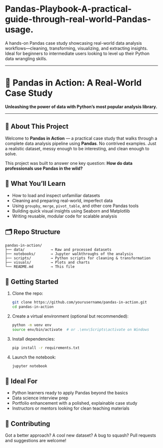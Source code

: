 # Pandas-Playbook-A-practical-guide-through-real-world-Pandas-usage.
A hands-on Pandas case study showcasing real-world data analysis workflows—cleaning, transforming, visualizing, and extracting insights. Ideal for beginners to intermediate users looking to level up their Python data wrangling skills.

---

# 🐼 Pandas in Action: A Real-World Case Study

**Unleashing the power of data with Python’s most popular analysis library.**

---

## 📘 About This Project

Welcome to **Pandas in Action** — a practical case study that walks through a complete data analysis pipeline using **Pandas**. No contrived examples. Just a realistic dataset, messy enough to be interesting, and clean enough to solve.

This project was built to answer one key question:
**How do data professionals use Pandas in the wild?**

## 🧰 What You’ll Learn

* How to load and inspect unfamiliar datasets
* Cleaning and preparing real-world, imperfect data
* Using `groupby`, `merge`, `pivot_table`, and other core Pandas tools
* Building quick visual insights using Seaborn and Matplotlib
* Writing reusable, modular code for scalable analysis

## 🗂 Repo Structure

```
pandas-in-action/
├── data/            → Raw and processed datasets
├── notebooks/       → Jupyter walkthroughs of the analysis
├── scripts/         → Python scripts for cleaning & transformation
├── visuals/         → Plots and charts
└── README.md        → This file
```

## 🚦 Getting Started

1. Clone the repo:

   ```bash
   git clone https://github.com/yourusername/pandas-in-action.git
   cd pandas-in-action
   ```

2. Create a virtual environment (optional but recommended):

   ```bash
   python -m venv env
   source env/bin/activate  # or .\env\Scripts\activate on Windows
   ```

3. Install dependencies:

   ```bash
   pip install -r requirements.txt
   ```

4. Launch the notebook:

   ```bash
   jupyter notebook
   ```

## 🧪 Ideal For

* Python learners ready to apply Pandas beyond the basics
* Data science interview prep
* Portfolio enhancement with a polished, explainable case study
* Instructors or mentors looking for clean teaching materials

## 🙌 Contributing

Got a better approach? A cool new dataset? A bug to squash?
Pull requests and suggestions are welcome!
